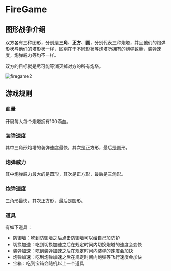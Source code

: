 # FireGame

## 图形战争介绍

双方各有三种图形，分别是**三角**、**正方**、**圆**，分别代表三种炮塔，并且他们的炮弹形状与他们的塔形状一样，区别在于不同形状等炮塔所拥有的炮弹数量，装弹速度，炮弹威力等均不一样。

双方的目标就是尽可能等消灭掉对方的所有炮塔。

![firegame2](/home/ever/Workspace/FireGame/imgs/firegame3.png)

## 游戏规则

### 血量

开局每人每个炮塔拥有100滴血。

### 装弹速度

其中三角形炮塔的装弹速度最快，其次是正方形，最后是圆形。

### 炮弹威力

其中炮弹威力最大的是圆形，其次是正方形，最后是三角形。

### 炮弹速度

三角形最快，其次正方形，最后是圆形。

### 道具

有如下道具：

- 防御墙：吃到防御墙之后点击防御墙可以给自己加防护
- 切换加速：吃到切换加速之后在规定时间内切换炮塔的速度会变快
- 装弹加速：吃到装弹加速之后在规定时间内装弹的速度会加快
- 炮弹加速：吃到炮弹加速之后在规定时间内炮弹等飞行速度会加快
- 宝箱：吃到宝箱会随机以上一个道具

